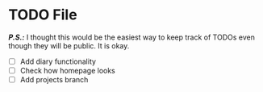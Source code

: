 # TODO File
**_P.S.:_** I thought this would be the easiest way to keep track of TODOs even though they will be public. It is okay.

- [ ] Add diary functionality
- [ ] Check how homepage looks
- [ ] Add projects branch
